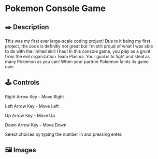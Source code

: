 # Pokemon Console Game

## ✒️ Description

This was my first ever large-scale coding project! Due to it being my first project, the code is definitly not great but I'm still proud of what I was able to do with the limited skill I had!
In this console game, you play as a grunt from the evil organization Team Plasma. Your goal is to fight and steal as many Pokemon as you can! When your partner Pokemon faints its game over.

## 🕹️ Controls
Right Arrow Key - Move Right

Left Arrow Key - Move Left

Up Arrow Key - Move Up

Down Arrow Key - Move Down

Select choices by typing the number in and pressing enter.

## 🖼️ Images

